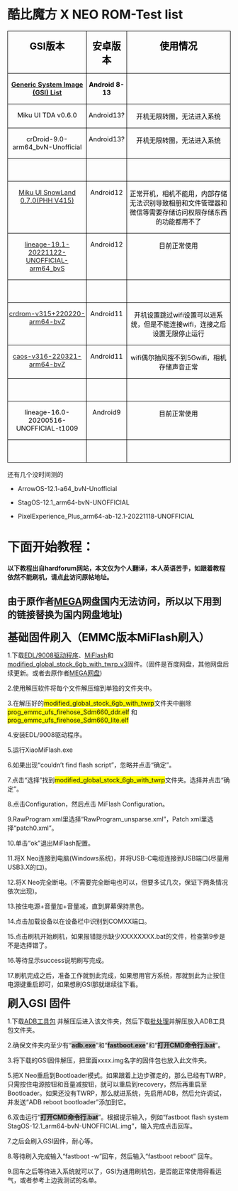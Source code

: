 # 酷比魔方 X NEO ROM-Test list

<table class="MsoNormalTable" border="1" cellspacing="0" cellpadding="0" style="border-collapse:collapse;border:none;mso-border-alt:solid windowtext .5pt;
 mso-padding-alt:0cm 1.5pt 0cm 1.5pt;mso-border-insideh:.5pt solid windowtext;
 mso-border-insidev:.5pt solid windowtext">
 <tbody><tr style="mso-yfti-irow:0;mso-yfti-firstrow:yes;height:18.35pt">
  <td valign="top" style="border:solid windowtext 1.0pt;mso-border-alt:solid windowtext .5pt;
  padding:0cm 1.5pt 0cm 1.5pt;height:18.35pt">
  <p class="MsoNormal" align="center" style="text-align:center;mso-layout-grid-align:
  none;text-autospace:none"><b><span lang="EN-US" style="font-size:16.0pt;
  mso-ascii-font-family:等线;mso-fareast-font-family:等线;mso-bidi-font-family:
  等线;color:black;mso-font-kerning:0pt">GSI</span></b><b><span style="font-size:
  16.0pt;mso-ascii-font-family:等线;mso-fareast-font-family:等线;mso-bidi-font-family:
  等线;color:black;mso-font-kerning:0pt">版本<span lang="EN-US"><o:p></o:p></span></span></b></p>
  </td>
  <td valign="top" style="border:solid windowtext 1.0pt;border-left:none;
  mso-border-left-alt:solid windowtext .5pt;mso-border-alt:solid windowtext .5pt;
  padding:0cm 1.5pt 0cm 1.5pt;height:18.35pt">
  <p class="MsoNormal" align="center" style="text-align:center;mso-layout-grid-align:
  none;text-autospace:none"><span class="GramE"><b><span style="font-size:16.0pt;
  mso-ascii-font-family:等线;mso-fareast-font-family:等线;mso-bidi-font-family:
  等线;color:black;mso-font-kerning:0pt">安卓版本</span></b></span><b><span lang="EN-US" style="font-size:16.0pt;mso-ascii-font-family:等线;mso-fareast-font-family:
  等线;mso-bidi-font-family:等线;color:black;mso-font-kerning:0pt"><o:p></o:p></span></b></p>
  </td>
  <td valign="top" style="border:solid windowtext 1.0pt;border-left:none;
  mso-border-left-alt:solid windowtext .5pt;mso-border-alt:solid windowtext .5pt;
  padding:0cm 1.5pt 0cm 1.5pt;height:18.35pt">
  <p class="MsoNormal" align="center" style="text-align:center;mso-layout-grid-align:
  none;text-autospace:none"><b><span style="font-size:16.0pt;mso-ascii-font-family:
  等线;mso-fareast-font-family:等线;mso-bidi-font-family:等线;color:black;mso-font-kerning:
  0pt">使用情况<span lang="EN-US"><o:p></o:p></span></span></b></p>
  </td>
 </tr>
 <tr style="mso-yfti-irow:1;height:18.0pt">
  <td valign="top" style="border:solid windowtext 1.0pt;border-top:none;
  mso-border-top-alt:solid windowtext .5pt;mso-border-alt:solid windowtext .5pt;
  padding:0cm 1.5pt 0cm 1.5pt;height:18.0pt">
  <p class="MsoNormal" align="center" style="text-align:center;mso-layout-grid-align:
  none;text-autospace:none"><span lang="EN-US"><a href="https://github.com/phhusson/treble_experimentations/wiki/Generic-System-Image-%28GSI%29-list"><b><span style="font-size:11.0pt;mso-ascii-font-family:等线;mso-fareast-font-family:
  等线;mso-bidi-font-family:等线;mso-font-kerning:0pt">Generic System Image (GSI)
  List</span></b></a></span><b><span lang="EN-US" style="font-size:16.0pt;
  mso-ascii-font-family:等线;mso-fareast-font-family:等线;mso-bidi-font-family:
  等线;color:black;mso-font-kerning:0pt"><o:p></o:p></span></b></p>
  </td>
  <td valign="top" style="border-top:none;border-left:none;border-bottom:solid windowtext 1.0pt;
  border-right:solid windowtext 1.0pt;mso-border-top-alt:solid windowtext .5pt;
  mso-border-left-alt:solid windowtext .5pt;mso-border-alt:solid windowtext .5pt;
  padding:0cm 1.5pt 0cm 1.5pt;height:18.0pt">
  <p class="MsoNormal" align="center" style="text-align:center;mso-layout-grid-align:
  none;text-autospace:none"><b><span lang="EN-US" style="font-size:11.0pt;
  mso-ascii-font-family:等线;mso-fareast-font-family:等线;mso-bidi-font-family:
  等线;color:black;mso-font-kerning:0pt">Android 8-13<o:p></o:p></span></b></p>
  </td>
  <td valign="top" style="border-top:none;border-left:none;border-bottom:solid windowtext 1.0pt;
  border-right:solid windowtext 1.0pt;mso-border-top-alt:solid windowtext .5pt;
  mso-border-left-alt:solid windowtext .5pt;mso-border-alt:solid windowtext .5pt;
  padding:0cm 1.5pt 0cm 1.5pt;height:18.0pt">
  <p class="MsoNormal" align="center" style="text-align:center;mso-layout-grid-align:
  none;text-autospace:none"><b><span lang="EN-US" style="font-size:16.0pt;
  mso-ascii-font-family:等线;mso-fareast-font-family:等线;mso-bidi-font-family:
  等线;color:black;mso-font-kerning:0pt"><o:p>&nbsp;</o:p></span></b></p>
  </td>
 </tr>
 <tr style="mso-yfti-irow:2;height:18.0pt">
  <td valign="top" style="border:solid windowtext 1.0pt;border-top:none;
  mso-border-top-alt:solid windowtext .5pt;mso-border-alt:solid windowtext .5pt;
  padding:0cm 1.5pt 0cm 1.5pt;height:18.0pt">
  <p class="MsoNormal" align="center" style="text-align:center;mso-layout-grid-align:
  none;text-autospace:none"><span class="SpellE"><span lang="EN-US" style="font-size:11.0pt;mso-ascii-font-family:等线;mso-fareast-font-family:
  等线;mso-bidi-font-family:等线;color:black;mso-font-kerning:0pt">Miku</span></span><span lang="EN-US" style="font-size:11.0pt;mso-ascii-font-family:等线;mso-fareast-font-family:
  等线;mso-bidi-font-family:等线;color:black;mso-font-kerning:0pt"> UI TDA v0.6.0<o:p></o:p></span></p>
  </td>
  <td valign="top" style="border-top:none;border-left:none;border-bottom:solid windowtext 1.0pt;
  border-right:solid windowtext 1.0pt;mso-border-top-alt:solid windowtext .5pt;
  mso-border-left-alt:solid windowtext .5pt;mso-border-alt:solid windowtext .5pt;
  padding:0cm 1.5pt 0cm 1.5pt;height:18.0pt">
  <p class="MsoNormal" align="center" style="text-align:center;mso-layout-grid-align:
  none;text-autospace:none"><span lang="EN-US" style="font-size:11.0pt;
  mso-ascii-font-family:等线;mso-fareast-font-family:等线;mso-bidi-font-family:
  等线;color:black;mso-font-kerning:0pt">Android13?<o:p></o:p></span></p>
  </td>
  <td valign="top" style="border-top:none;border-left:none;border-bottom:solid windowtext 1.0pt;
  border-right:solid windowtext 1.0pt;mso-border-top-alt:solid windowtext .5pt;
  mso-border-left-alt:solid windowtext .5pt;mso-border-alt:solid windowtext .5pt;
  padding:0cm 1.5pt 0cm 1.5pt;height:18.0pt">
  <p class="MsoNormal" align="center" style="text-align:center;mso-layout-grid-align:
  none;text-autospace:none"><span style="font-size:11.0pt;mso-ascii-font-family:
  等线;mso-fareast-font-family:等线;mso-bidi-font-family:等线;color:black;mso-font-kerning:
  0pt">开机无限转圈，无法进入系统<span lang="EN-US"><o:p></o:p></span></span></p>
  </td>
 </tr>
 <tr style="mso-yfti-irow:3;height:18.0pt">
  <td valign="top" style="border:solid windowtext 1.0pt;border-top:none;
  mso-border-top-alt:solid windowtext .5pt;mso-border-alt:solid windowtext .5pt;
  padding:0cm 1.5pt 0cm 1.5pt;height:18.0pt">
  <p class="MsoNormal" align="center" style="text-align:center;mso-layout-grid-align:
  none;text-autospace:none"><span lang="EN-US" style="font-size:11.0pt;
  mso-ascii-font-family:等线;mso-fareast-font-family:等线;mso-bidi-font-family:
  等线;color:black;mso-font-kerning:0pt">crDroid-9.0-arm64_bvN-Unofficial<o:p></o:p></span></p>
  </td>
  <td valign="top" style="border-top:none;border-left:none;border-bottom:solid windowtext 1.0pt;
  border-right:solid windowtext 1.0pt;mso-border-top-alt:solid windowtext .5pt;
  mso-border-left-alt:solid windowtext .5pt;mso-border-alt:solid windowtext .5pt;
  padding:0cm 1.5pt 0cm 1.5pt;height:18.0pt">
  <p class="MsoNormal" align="center" style="text-align:center;mso-layout-grid-align:
  none;text-autospace:none"><span lang="EN-US" style="font-size:11.0pt;
  mso-ascii-font-family:等线;mso-fareast-font-family:等线;mso-bidi-font-family:
  等线;color:black;mso-font-kerning:0pt">Android13?<o:p></o:p></span></p>
  </td>
  <td valign="top" style="border-top:none;border-left:none;border-bottom:solid windowtext 1.0pt;
  border-right:solid windowtext 1.0pt;mso-border-top-alt:solid windowtext .5pt;
  mso-border-left-alt:solid windowtext .5pt;mso-border-alt:solid windowtext .5pt;
  padding:0cm 1.5pt 0cm 1.5pt;height:18.0pt">
  <p class="MsoNormal" align="center" style="text-align:center;mso-layout-grid-align:
  none;text-autospace:none"><span style="font-size:11.0pt;mso-ascii-font-family:
  等线;mso-fareast-font-family:等线;mso-bidi-font-family:等线;color:black;mso-font-kerning:
  0pt">开机无限转圈，无法进入系统<span lang="EN-US"><o:p></o:p></span></span></p>
  </td>
 </tr>
 <tr style="mso-yfti-irow:4;height:18.0pt">
  <td valign="top" style="border:solid windowtext 1.0pt;border-top:none;
  mso-border-top-alt:solid windowtext .5pt;mso-border-alt:solid windowtext .5pt;
  padding:0cm 1.5pt 0cm 1.5pt;height:18.0pt">
  <p class="MsoNormal" align="center" style="text-align:center;mso-layout-grid-align:
  none;text-autospace:none"><span lang="EN-US" style="font-size:11.0pt;
  mso-ascii-font-family:等线;mso-fareast-font-family:等线;mso-bidi-font-family:
  等线;color:black;mso-font-kerning:0pt"><o:p>&nbsp;</o:p></span></p>
  </td>
  <td valign="top" style="border-top:none;border-left:none;border-bottom:solid windowtext 1.0pt;
  border-right:solid windowtext 1.0pt;mso-border-top-alt:solid windowtext .5pt;
  mso-border-left-alt:solid windowtext .5pt;mso-border-alt:solid windowtext .5pt;
  padding:0cm 1.5pt 0cm 1.5pt;height:18.0pt">
  <p class="MsoNormal" align="center" style="text-align:center;mso-layout-grid-align:
  none;text-autospace:none"><span lang="EN-US" style="font-size:11.0pt;
  mso-ascii-font-family:等线;mso-fareast-font-family:等线;mso-bidi-font-family:
  等线;color:black;mso-font-kerning:0pt"><o:p>&nbsp;</o:p></span></p>
  </td>
  <td valign="top" style="border-top:none;border-left:none;border-bottom:solid windowtext 1.0pt;
  border-right:solid windowtext 1.0pt;mso-border-top-alt:solid windowtext .5pt;
  mso-border-left-alt:solid windowtext .5pt;mso-border-alt:solid windowtext .5pt;
  padding:0cm 1.5pt 0cm 1.5pt;height:18.0pt">
  <p class="MsoNormal" align="center" style="text-align:center;mso-layout-grid-align:
  none;text-autospace:none"><span lang="EN-US" style="font-size:11.0pt;
  mso-ascii-font-family:等线;mso-fareast-font-family:等线;mso-bidi-font-family:
  等线;color:black;mso-font-kerning:0pt"><o:p>&nbsp;</o:p></span></p>
  </td>
 </tr>
 <tr style="mso-yfti-irow:5;height:18.0pt">
  <td valign="top" style="border:solid windowtext 1.0pt;border-top:none;
  mso-border-top-alt:solid windowtext .5pt;mso-border-alt:solid windowtext .5pt;
  padding:0cm 1.5pt 0cm 1.5pt;height:18.0pt">
  <p class="MsoNormal" align="center" style="text-align:center;mso-layout-grid-align:
  none;text-autospace:none"><span lang="EN-US"><a href="https://github.com/xiaoleGun/treble_build_miku/releases/download/0.7.0/MikuUI-SNOWLAND-0.7.0-arm64-ab-20220725-UNOFFICIAL.img.xz"><span style="font-size:11.0pt;mso-ascii-font-family:等线;mso-fareast-font-family:
  等线;mso-bidi-font-family:等线;mso-font-kerning:0pt">Miku UI SnowLand 0.7.0(PHH
  V415)</span></a></span><span lang="EN-US" style="font-size:11.0pt;mso-ascii-font-family:
  等线;mso-fareast-font-family:等线;mso-bidi-font-family:等线;color:black;mso-font-kerning:
  0pt"><o:p></o:p></span></p>
  </td>
  <td valign="top" style="border-top:none;border-left:none;border-bottom:solid windowtext 1.0pt;
  border-right:solid windowtext 1.0pt;mso-border-top-alt:solid windowtext .5pt;
  mso-border-left-alt:solid windowtext .5pt;mso-border-alt:solid windowtext .5pt;
  padding:0cm 1.5pt 0cm 1.5pt;height:18.0pt">
  <p class="MsoNormal" align="center" style="text-align:center;mso-layout-grid-align:
  none;text-autospace:none"><span lang="EN-US" style="font-size:11.0pt;
  mso-ascii-font-family:等线;mso-fareast-font-family:等线;mso-bidi-font-family:
  等线;color:black;mso-font-kerning:0pt">Android12<o:p></o:p></span></p>
  </td>
  <td valign="top" style="border-top:none;border-left:none;border-bottom:solid windowtext 1.0pt;
  border-right:solid windowtext 1.0pt;mso-border-top-alt:solid windowtext .5pt;
  mso-border-left-alt:solid windowtext .5pt;mso-border-alt:solid windowtext .5pt;
  padding:0cm 1.5pt 0cm 1.5pt;height:18.0pt">
  <p class="MsoNormal" align="center" style="text-align:center;mso-layout-grid-align:
  none;text-autospace:none"><span style="font-size:11.0pt;mso-ascii-font-family:
  等线;mso-fareast-font-family:等线;mso-bidi-font-family:等线;color:black;mso-font-kerning:
  0pt">正常开机，相机不能用，内部存储无法识别导致相册和文件管理器<span class="GramE">和微信等</span>需要存储访问权限存储东西的功能都用不了<span lang="EN-US"><o:p></o:p></span></span></p>
  </td>
 </tr>
 <tr style="mso-yfti-irow:6;height:18.0pt">
  <td valign="top" style="border:solid windowtext 1.0pt;border-top:none;
  mso-border-top-alt:solid windowtext .5pt;mso-border-alt:solid windowtext .5pt;
  padding:0cm 1.5pt 0cm 1.5pt;height:18.0pt">
  <p class="MsoNormal" align="center" style="text-align:center;mso-layout-grid-align:
  none;text-autospace:none"><span lang="EN-US"><a href="https://jaist.dl.sourceforge.net/project/andyyan-gsi/lineage-19.x/lineage-19.1-20221122-UNOFFICIAL-arm64_bvS.img.xz"><span style="font-size:11.0pt;mso-ascii-font-family:等线;mso-fareast-font-family:
  等线;mso-bidi-font-family:等线;mso-font-kerning:0pt">lineage-19.1-20221122-UNOFFICIAL-arm64_bvS</span></a></span><span lang="EN-US" style="font-size:11.0pt;mso-ascii-font-family:等线;mso-fareast-font-family:
  等线;mso-bidi-font-family:等线;color:black;mso-font-kerning:0pt"><o:p></o:p></span></p>
  </td>
  <td valign="top" style="border-top:none;border-left:none;border-bottom:solid windowtext 1.0pt;
  border-right:solid windowtext 1.0pt;mso-border-top-alt:solid windowtext .5pt;
  mso-border-left-alt:solid windowtext .5pt;mso-border-alt:solid windowtext .5pt;
  padding:0cm 1.5pt 0cm 1.5pt;height:18.0pt">
  <p class="MsoNormal" align="center" style="text-align:center;mso-layout-grid-align:
  none;text-autospace:none"><span lang="EN-US" style="font-size:11.0pt;
  mso-ascii-font-family:等线;mso-fareast-font-family:等线;mso-bidi-font-family:
  等线;color:black;mso-font-kerning:0pt">Android12<o:p></o:p></span></p>
  </td>
  <td valign="top" style="border-top:none;border-left:none;border-bottom:solid windowtext 1.0pt;
  border-right:solid windowtext 1.0pt;mso-border-top-alt:solid windowtext .5pt;
  mso-border-left-alt:solid windowtext .5pt;mso-border-alt:solid windowtext .5pt;
  padding:0cm 1.5pt 0cm 1.5pt;height:18.0pt">
  <p class="MsoNormal" align="center" style="text-align:center;mso-layout-grid-align:
  none;text-autospace:none"><span style="font-size:11.0pt;mso-ascii-font-family:
  等线;mso-fareast-font-family:等线;mso-bidi-font-family:等线;color:black;mso-font-kerning:
  0pt">目前正常使用<span lang="EN-US"><o:p></o:p></span></span></p>
  </td>
 </tr>
 <tr style="mso-yfti-irow:7;height:18.0pt">
  <td valign="top" style="border:solid windowtext 1.0pt;border-top:none;
  mso-border-top-alt:solid windowtext .5pt;mso-border-alt:solid windowtext .5pt;
  padding:0cm 1.5pt 0cm 1.5pt;height:18.0pt">
  <p class="MsoNormal" align="center" style="text-align:center;mso-layout-grid-align:
  none;text-autospace:none"><span lang="EN-US" style="font-size:11.0pt;
  mso-ascii-font-family:等线;mso-fareast-font-family:等线;mso-bidi-font-family:
  等线;color:black;mso-font-kerning:0pt"><o:p>&nbsp;</o:p></span></p>
  </td>
  <td valign="top" style="border-top:none;border-left:none;border-bottom:solid windowtext 1.0pt;
  border-right:solid windowtext 1.0pt;mso-border-top-alt:solid windowtext .5pt;
  mso-border-left-alt:solid windowtext .5pt;mso-border-alt:solid windowtext .5pt;
  padding:0cm 1.5pt 0cm 1.5pt;height:18.0pt">
  <p class="MsoNormal" align="center" style="text-align:center;mso-layout-grid-align:
  none;text-autospace:none"><span lang="EN-US" style="font-size:11.0pt;
  mso-ascii-font-family:等线;mso-fareast-font-family:等线;mso-bidi-font-family:
  等线;color:black;mso-font-kerning:0pt"><o:p>&nbsp;</o:p></span></p>
  </td>
  <td valign="top" style="border-top:none;border-left:none;border-bottom:solid windowtext 1.0pt;
  border-right:solid windowtext 1.0pt;mso-border-top-alt:solid windowtext .5pt;
  mso-border-left-alt:solid windowtext .5pt;mso-border-alt:solid windowtext .5pt;
  padding:0cm 1.5pt 0cm 1.5pt;height:18.0pt">
  <p class="MsoNormal" align="center" style="text-align:center;mso-layout-grid-align:
  none;text-autospace:none"><span lang="EN-US" style="font-size:11.0pt;
  mso-ascii-font-family:等线;mso-fareast-font-family:等线;mso-bidi-font-family:
  等线;color:black;mso-font-kerning:0pt"><o:p>&nbsp;</o:p></span></p>
  </td>
 </tr>
 <tr style="mso-yfti-irow:8;height:18.0pt">
  <td valign="top" style="border:solid windowtext 1.0pt;border-top:none;
  mso-border-top-alt:solid windowtext .5pt;mso-border-alt:solid windowtext .5pt;
  padding:0cm 1.5pt 0cm 1.5pt;height:18.0pt">
  <p class="MsoNormal" align="center" style="text-align:center;mso-layout-grid-align:
  none;text-autospace:none"><span lang="EN-US"><a href="https://master.dl.sourceforge.net/project/treblerom/crDRom11/2022.02.20/crdrom-v315%2B220220-arm64-bvZ.img.xz?viasf=1"><span style="font-size:11.0pt;mso-ascii-font-family:等线;mso-fareast-font-family:
  等线;mso-bidi-font-family:等线;mso-font-kerning:0pt">crdrom-v315+220220-arm64-bvZ</span></a></span><span lang="EN-US" style="font-size:11.0pt;mso-ascii-font-family:等线;mso-fareast-font-family:
  等线;mso-bidi-font-family:等线;color:black;mso-font-kerning:0pt"><o:p></o:p></span></p>
  </td>
  <td valign="top" style="border-top:none;border-left:none;border-bottom:solid windowtext 1.0pt;
  border-right:solid windowtext 1.0pt;mso-border-top-alt:solid windowtext .5pt;
  mso-border-left-alt:solid windowtext .5pt;mso-border-alt:solid windowtext .5pt;
  padding:0cm 1.5pt 0cm 1.5pt;height:18.0pt">
  <p class="MsoNormal" align="center" style="text-align:center;mso-layout-grid-align:
  none;text-autospace:none"><span lang="EN-US" style="font-size:11.0pt;
  mso-ascii-font-family:等线;mso-fareast-font-family:等线;mso-bidi-font-family:
  等线;color:black;mso-font-kerning:0pt">Android11<o:p></o:p></span></p>
  </td>
  <td valign="top" style="border-top:none;border-left:none;border-bottom:solid windowtext 1.0pt;
  border-right:solid windowtext 1.0pt;mso-border-top-alt:solid windowtext .5pt;
  mso-border-left-alt:solid windowtext .5pt;mso-border-alt:solid windowtext .5pt;
  padding:0cm 1.5pt 0cm 1.5pt;height:18.0pt">
  <p class="MsoNormal" align="center" style="text-align:center;mso-layout-grid-align:
  none;text-autospace:none"><span style="font-size:11.0pt;mso-ascii-font-family:
  等线;mso-fareast-font-family:等线;mso-bidi-font-family:等线;color:black;mso-font-kerning:
  0pt">开机设置跳过<span class="SpellE"><span lang="EN-US">wifi</span></span>设置可以进系统，但是不能连接<span class="SpellE"><span lang="EN-US">wifi</span></span>，连接之后设置无限停止运行<span lang="EN-US"><o:p></o:p></span></span></p>
  </td>
 </tr>
 <tr style="mso-yfti-irow:9;height:18.0pt">
  <td valign="top" style="border:solid windowtext 1.0pt;border-top:none;
  mso-border-top-alt:solid windowtext .5pt;mso-border-alt:solid windowtext .5pt;
  padding:0cm 1.5pt 0cm 1.5pt;height:18.0pt">
  <p class="MsoNormal" align="center" style="text-align:center;mso-layout-grid-align:
  none;text-autospace:none"><span lang="EN-US"><a href="https://jaist.dl.sourceforge.net/project/treblerom/CAOS11/2022.03.21/caos-v316-220321-arm64-bvZ.img.xz"><span style="font-size:11.0pt;mso-ascii-font-family:等线;mso-fareast-font-family:
  等线;mso-bidi-font-family:等线;mso-font-kerning:0pt">caos-v316-220321-arm64-bvZ</span></a></span><span lang="EN-US" style="font-size:11.0pt;mso-ascii-font-family:等线;mso-fareast-font-family:
  等线;mso-bidi-font-family:等线;color:black;mso-font-kerning:0pt"><o:p></o:p></span></p>
  </td>
  <td valign="top" style="border-top:none;border-left:none;border-bottom:solid windowtext 1.0pt;
  border-right:solid windowtext 1.0pt;mso-border-top-alt:solid windowtext .5pt;
  mso-border-left-alt:solid windowtext .5pt;mso-border-alt:solid windowtext .5pt;
  padding:0cm 1.5pt 0cm 1.5pt;height:18.0pt">
  <p class="MsoNormal" align="center" style="text-align:center;mso-layout-grid-align:
  none;text-autospace:none"><span lang="EN-US" style="font-size:11.0pt;
  mso-ascii-font-family:等线;mso-fareast-font-family:等线;mso-bidi-font-family:
  等线;color:black;mso-font-kerning:0pt">Android11<o:p></o:p></span></p>
  </td>
  <td valign="top" style="border-top:none;border-left:none;border-bottom:solid windowtext 1.0pt;
  border-right:solid windowtext 1.0pt;mso-border-top-alt:solid windowtext .5pt;
  mso-border-left-alt:solid windowtext .5pt;mso-border-alt:solid windowtext .5pt;
  padding:0cm 1.5pt 0cm 1.5pt;height:18.0pt">
  <p class="MsoNormal" align="center" style="text-align:center;mso-layout-grid-align:
  none;text-autospace:none"><span class="SpellE"><span lang="EN-US" style="font-size:11.0pt;mso-ascii-font-family:等线;mso-fareast-font-family:
  等线;mso-bidi-font-family:等线;color:black;mso-font-kerning:0pt">wifi</span></span><span style="font-size:11.0pt;mso-ascii-font-family:等线;mso-fareast-font-family:
  等线;mso-bidi-font-family:等线;color:black;mso-font-kerning:0pt">偶尔抽风搜不到<span lang="EN-US">5Gwifi</span>，相机存储声音正常<span lang="EN-US"><o:p></o:p></span></span></p>
  </td>
 </tr>
 <tr style="mso-yfti-irow:10;height:18.0pt">
  <td valign="top" style="border:solid windowtext 1.0pt;border-top:none;
  mso-border-top-alt:solid windowtext .5pt;mso-border-alt:solid windowtext .5pt;
  padding:0cm 1.5pt 0cm 1.5pt;height:18.0pt">
  <p class="MsoNormal" align="center" style="text-align:center;mso-layout-grid-align:
  none;text-autospace:none"><span lang="EN-US" style="font-size:11.0pt;
  mso-ascii-font-family:等线;mso-fareast-font-family:等线;mso-bidi-font-family:
  等线;color:black;mso-font-kerning:0pt"><o:p>&nbsp;</o:p></span></p>
  </td>
  <td valign="top" style="border-top:none;border-left:none;border-bottom:solid windowtext 1.0pt;
  border-right:solid windowtext 1.0pt;mso-border-top-alt:solid windowtext .5pt;
  mso-border-left-alt:solid windowtext .5pt;mso-border-alt:solid windowtext .5pt;
  padding:0cm 1.5pt 0cm 1.5pt;height:18.0pt">
  <p class="MsoNormal" align="center" style="text-align:center;mso-layout-grid-align:
  none;text-autospace:none"><span lang="EN-US" style="font-size:11.0pt;
  mso-ascii-font-family:等线;mso-fareast-font-family:等线;mso-bidi-font-family:
  等线;color:black;mso-font-kerning:0pt"><o:p>&nbsp;</o:p></span></p>
  </td>
  <td valign="top" style="border-top:none;border-left:none;border-bottom:solid windowtext 1.0pt;
  border-right:solid windowtext 1.0pt;mso-border-top-alt:solid windowtext .5pt;
  mso-border-left-alt:solid windowtext .5pt;mso-border-alt:solid windowtext .5pt;
  padding:0cm 1.5pt 0cm 1.5pt;height:18.0pt">
  <p class="MsoNormal" align="center" style="text-align:center;mso-layout-grid-align:
  none;text-autospace:none"><span lang="EN-US" style="font-size:11.0pt;
  mso-ascii-font-family:等线;mso-fareast-font-family:等线;mso-bidi-font-family:
  等线;color:black;mso-font-kerning:0pt"><o:p>&nbsp;</o:p></span></p>
  </td>
 </tr>
 <tr style="mso-yfti-irow:11;height:18.0pt">
  <td valign="top" style="border:solid windowtext 1.0pt;border-top:none;
  mso-border-top-alt:solid windowtext .5pt;mso-border-alt:solid windowtext .5pt;
  padding:0cm 1.5pt 0cm 1.5pt;height:18.0pt">
  <p class="MsoNormal" align="center" style="text-align:center;mso-layout-grid-align:
  none;text-autospace:none"><span lang="EN-US" style="font-size:11.0pt;
  mso-ascii-font-family:等线;mso-fareast-font-family:等线;mso-bidi-font-family:
  等线;color:black;mso-font-kerning:0pt">lineage-16.0-20200516-UNOFFICIAL-t1009<o:p></o:p></span></p>
  </td>
  <td valign="top" style="border-top:none;border-left:none;border-bottom:solid windowtext 1.0pt;
  border-right:solid windowtext 1.0pt;mso-border-top-alt:solid windowtext .5pt;
  mso-border-left-alt:solid windowtext .5pt;mso-border-alt:solid windowtext .5pt;
  padding:0cm 1.5pt 0cm 1.5pt;height:18.0pt">
  <p class="MsoNormal" align="center" style="text-align:center;mso-layout-grid-align:
  none;text-autospace:none"><span lang="EN-US" style="font-size:11.0pt;
  mso-ascii-font-family:等线;mso-fareast-font-family:等线;mso-bidi-font-family:
  等线;color:black;mso-font-kerning:0pt">Android9<o:p></o:p></span></p>
  </td>
  <td valign="top" style="border-top:none;border-left:none;border-bottom:solid windowtext 1.0pt;
  border-right:solid windowtext 1.0pt;mso-border-top-alt:solid windowtext .5pt;
  mso-border-left-alt:solid windowtext .5pt;mso-border-alt:solid windowtext .5pt;
  padding:0cm 1.5pt 0cm 1.5pt;height:18.0pt">
  <p class="MsoNormal" align="center" style="text-align:center;mso-layout-grid-align:
  none;text-autospace:none"><span style="font-size:11.0pt;mso-ascii-font-family:
  等线;mso-fareast-font-family:等线;mso-bidi-font-family:等线;color:black;mso-font-kerning:
  0pt">目前正常使用<span lang="EN-US"><o:p></o:p></span></span></p>
  </td>
 </tr>
 <tr style="mso-yfti-irow:12;mso-yfti-lastrow:yes;height:18.0pt">
  <td valign="top" style="border:solid windowtext 1.0pt;border-top:none;
  mso-border-top-alt:solid windowtext .5pt;mso-border-alt:solid windowtext .5pt;
  padding:0cm 1.5pt 0cm 1.5pt;height:18.0pt">
  <p class="MsoNormal" align="center" style="text-align:center;mso-layout-grid-align:
  none;text-autospace:none"><span lang="EN-US" style="font-size:11.0pt;
  mso-ascii-font-family:等线;mso-fareast-font-family:等线;mso-bidi-font-family:
  等线;color:black;mso-font-kerning:0pt"><o:p>&nbsp;</o:p></span></p>
  </td>
  <td valign="top" style="border-top:none;border-left:none;border-bottom:solid windowtext 1.0pt;
  border-right:solid windowtext 1.0pt;mso-border-top-alt:solid windowtext .5pt;
  mso-border-left-alt:solid windowtext .5pt;mso-border-alt:solid windowtext .5pt;
  padding:0cm 1.5pt 0cm 1.5pt;height:18.0pt">
  <p class="MsoNormal" align="center" style="text-align:center;mso-layout-grid-align:
  none;text-autospace:none"><span lang="EN-US" style="font-size:11.0pt;
  mso-ascii-font-family:等线;mso-fareast-font-family:等线;mso-bidi-font-family:
  等线;color:black;mso-font-kerning:0pt"><o:p>&nbsp;</o:p></span></p>
  </td>
  <td valign="top" style="border-top:none;border-left:none;border-bottom:solid windowtext 1.0pt;
  border-right:solid windowtext 1.0pt;mso-border-top-alt:solid windowtext .5pt;
  mso-border-left-alt:solid windowtext .5pt;mso-border-alt:solid windowtext .5pt;
  padding:0cm 1.5pt 0cm 1.5pt;height:18.0pt">
  <p class="MsoNormal" align="center" style="text-align:center;mso-layout-grid-align:
  none;text-autospace:none"><span lang="EN-US" style="font-size:11.0pt;
  mso-ascii-font-family:等线;mso-fareast-font-family:等线;mso-bidi-font-family:
  等线;color:black;mso-font-kerning:0pt"><o:p>&nbsp;</o:p></span></p>
  </td>
 </tr>
</tbody></table>

还有几个没时间测的

- ArrowOS-12.1-a64_bvN-Unofficial

- StagOS-12.1_arm64-bvN-UNOFFICIAL

- PixelExperience_Plus_arm64-ab-12.1-20221118-UNOFFICIAL



# 下面开始教程：

**以下教程出自hardforum网站，本文仅为个人翻译，本人英语苦手，如跟着教程依然不能刷机，请点[此](https://hardforum.com/threads/alldocube-x-neo.1998171/)访问原帖地址。**

## 由于原作者[MEGA](https://mega.nz/folder/T8EASYRa#SJOqxo75C0MZ59t7sqYW9A/file/H1VgQZqJ)网盘国内无法访问，所以以下用到的链接替换为国内网盘地址)

<div class="WordSection1" style="layout-grid:15.6pt">

<p class="MsoNormal"><b><span style="font-size:18.0pt;font-family:"微软雅黑",sans-serif">基础固件刷入（<span lang="EN-US">EMMC</span>版本<span class="SpellE"><span lang="EN-US">MiFlash</span></span>刷入）<span lang="EN-US"><o:p></o:p></span></span></b></p>

<p class="MsoNormal" align="left" style="text-align:left"><span lang="EN-US" style="mso-bidi-font-size:10.5pt;font-family:"微软雅黑",sans-serif">1.</span><span style="mso-bidi-font-size:10.5pt;font-family:"微软雅黑",sans-serif">下载<span lang="EN-US"><a href="https://wwzg.lanzoue.com/ihJ1p0i0ktyh">EDL/9008<span lang="EN-US"><span lang="EN-US">驱动程序</span></span></a></span>、</span><span lang="EN-US" style="mso-bidi-font-size:10.5pt"><a href="https://cdn.alsgp0.fds.api.mi-img.com/micomm/MiFlash2020-3-14-0.rar"><span style="font-family:"微软雅黑",sans-serif">MiFlash</span></a></span><span style="mso-bidi-font-size:10.5pt;font-family:"微软雅黑",sans-serif">和<span lang="EN-US"><a href="https://pan.baidu.com/s/1enYVF_DyKefsfDFRqbEGMw?pwd=eanb">modified_global_stock_6gb_with_twrp_v3</a></span>固件。<span lang="EN-US">(</span>固件是百度网盘，<span class="GramE">其他网盘后续</span>更新。或者去原作者<span lang="EN-US"><a href="https://mega.nz/folder/T8EASYRa#SJOqxo75C0MZ59t7sqYW9A/file/H1VgQZqJ">MEGA<span class="GramE"><span lang="EN-US"><span lang="EN-US">网盘</span></span></span></a>)<o:p></o:p></span></span></p>

<p class="MsoNormal" align="left" style="text-align:left"><span lang="EN-US" style="mso-bidi-font-size:10.5pt;font-family:"微软雅黑",sans-serif">2.</span><span style="mso-bidi-font-size:10.5pt;font-family:"微软雅黑",sans-serif">使用解压软件将每个文件解压缩到单独的文件夹中。<span lang="EN-US"><o:p></o:p></span></span></p>

<p class="MsoNormal" align="left" style="text-align:left"><span lang="EN-US" style="mso-bidi-font-size:10.5pt;font-family:"微软雅黑",sans-serif">3.</span><span style="mso-bidi-font-size:10.5pt;font-family:"微软雅黑",sans-serif">在解压好的<span lang="EN-US" style="background:yellow;mso-highlight:yellow">modified_global_stock_6gb_with_twrp</span>文件夹中删除<span lang="EN-US" style="background:yellow;mso-highlight:yellow">prog_emmc_ufs_firehose_Sdm660_ddr.elf</span><span lang="EN-US"> </span>和 <span lang="EN-US" style="background:yellow;mso-highlight:
yellow">prog_emmc_ufs_firehose_Sdm660_lite.elf</span><span lang="EN-US"><o:p></o:p></span></span></p>

<p class="MsoNormal" align="left" style="text-align:left"><span lang="EN-US" style="mso-bidi-font-size:10.5pt;font-family:"微软雅黑",sans-serif">4.</span><span style="mso-bidi-font-size:10.5pt;font-family:"微软雅黑",sans-serif">安装<span lang="EN-US">EDL/9008</span>驱动程序。<span lang="EN-US"><o:p></o:p></span></span></p>

<p class="MsoNormal" align="left" style="text-align:left"><span lang="EN-US" style="mso-bidi-font-size:10.5pt;font-family:"微软雅黑",sans-serif">5.</span><span style="mso-bidi-font-size:10.5pt;font-family:"微软雅黑",sans-serif">运行<span lang="EN-US">XiaoMiFlash.exe<o:p></o:p></span></span></p>

<p class="MsoNormal" align="left" style="text-align:left"><span lang="EN-US" style="mso-bidi-font-size:10.5pt;font-family:"微软雅黑",sans-serif">6.</span><span style="mso-bidi-font-size:10.5pt;font-family:"微软雅黑",sans-serif">如果出现<span lang="EN-US">“couldn’t find flash script”</span>，忽略并点击<span lang="EN-US">“</span>确定<span lang="EN-US">”</span>。<span lang="EN-US"><o:p></o:p></span></span></p>

<p class="MsoNormal" align="left" style="text-align:left"><span lang="EN-US" style="mso-bidi-font-size:10.5pt;font-family:"微软雅黑",sans-serif">7.</span><span style="mso-bidi-font-size:10.5pt;font-family:"微软雅黑",sans-serif">点击<span lang="EN-US">“</span>选择<span lang="EN-US">”</span>找到<span lang="EN-US" style="background:yellow;mso-highlight:yellow">modified_global_stock_6gb_with_twrp</span>文件夹。选择并点击<span lang="EN-US">“</span>确定<span lang="EN-US">”</span>。<span lang="EN-US"><o:p></o:p></span></span></p>

<p class="MsoNormal" align="left" style="text-align:left"><span lang="EN-US" style="mso-bidi-font-size:10.5pt;font-family:"微软雅黑",sans-serif">8.</span><span style="mso-bidi-font-size:10.5pt;font-family:"微软雅黑",sans-serif">点击<span lang="EN-US">Configuration</span>，然后点击<span lang="EN-US"> <span class="SpellE">MiFlash</span>
Configuration</span>。<span lang="EN-US"><o:p></o:p></span></span></p>

<p class="MsoNormal" align="left" style="text-align:left"><span lang="EN-US" style="mso-bidi-font-size:10.5pt;font-family:"微软雅黑",sans-serif">9.RawProgram
xml</span><span style="mso-bidi-font-size:10.5pt;font-family:"微软雅黑",sans-serif">里选择<span lang="EN-US">“RawProgram_unsparse.xml”</span>，<span lang="EN-US">Patch xml</span>里选择<span lang="EN-US">“patch0.xml”</span>。<span lang="EN-US"><o:p></o:p></span></span></p>

<p class="MsoNormal" align="left" style="text-align:left"><span lang="EN-US" style="mso-bidi-font-size:10.5pt;font-family:"微软雅黑",sans-serif">10.</span><span style="mso-bidi-font-size:10.5pt;font-family:"微软雅黑",sans-serif">单击<span lang="EN-US">“ok”</span>退出<span class="SpellE"><span lang="EN-US">MiFlash</span></span>配置。<span lang="EN-US"><o:p></o:p></span></span></p>

<p class="MsoNormal" align="left" style="text-align:left"><span lang="EN-US" style="mso-bidi-font-size:10.5pt;font-family:"微软雅黑",sans-serif">11.</span><span style="mso-bidi-font-size:10.5pt;font-family:"微软雅黑",sans-serif">将<span lang="EN-US">X Neo</span>连接到电脑<span lang="EN-US">(Windows</span>系统<span lang="EN-US">)</span>，并将<span lang="EN-US">USB-C</span>电缆连接到<span lang="EN-US">USB</span>端口<span lang="EN-US">(</span>尽量用<span lang="EN-US">USB3.X</span>的口<span lang="EN-US">)</span>。<span lang="EN-US"><o:p></o:p></span></span></p>

<p class="MsoNormal" align="left" style="text-align:left"><span lang="EN-US" style="mso-bidi-font-size:10.5pt;font-family:"微软雅黑",sans-serif">12.</span><span style="mso-bidi-font-size:10.5pt;font-family:"微软雅黑",sans-serif">将<span lang="EN-US">X Neo</span>完全断电。<span lang="EN-US">(</span>不需要完全断电也可以，但要多试几次，保证下两条情况依次出现<span lang="EN-US">)</span>。<span lang="EN-US"><o:p></o:p></span></span></p>

<p class="MsoNormal" align="left" style="text-align:left"><span lang="EN-US" style="mso-bidi-font-size:10.5pt;font-family:"微软雅黑",sans-serif">13.</span><span style="mso-bidi-font-size:10.5pt;font-family:"微软雅黑",sans-serif">按住电源<span lang="EN-US">+</span>音量加<span lang="EN-US">+</span>音量减，直到屏幕保持黑色。<span lang="EN-US"><o:p></o:p></span></span></p>

<p class="MsoNormal" align="left" style="text-align:left"><span lang="EN-US" style="mso-bidi-font-size:10.5pt;font-family:"微软雅黑",sans-serif">14.</span><span style="mso-bidi-font-size:10.5pt;font-family:"微软雅黑",sans-serif">点击加载设备以在设备栏中识别到<span lang="EN-US">COMXX</span>端口。<span lang="EN-US"><o:p></o:p></span></span></p>

<p class="MsoNormal" align="left" style="text-align:left"><span lang="EN-US" style="mso-bidi-font-size:10.5pt;font-family:"微软雅黑",sans-serif">15.</span><span style="mso-bidi-font-size:10.5pt;font-family:"微软雅黑",sans-serif">点击刷机开始刷机，如果报错提示缺少<span lang="EN-US">XXXXXXXX.bat</span>的文件，检查第<span lang="EN-US">9</span>步是不是选择错了。<span lang="EN-US"><o:p></o:p></span></span></p>

<p class="MsoNormal" align="left" style="text-align:left"><span lang="EN-US" style="mso-bidi-font-size:10.5pt;font-family:"微软雅黑",sans-serif">16.</span><span style="mso-bidi-font-size:10.5pt;font-family:"微软雅黑",sans-serif">等待显示<span lang="EN-US">success</span>说明刷写完成。<span lang="EN-US"><o:p></o:p></span></span></p>

<p class="MsoNormal" align="left" style="text-align:left"><span lang="EN-US" style="mso-bidi-font-size:10.5pt;font-family:"微软雅黑",sans-serif">17.</span><span style="mso-bidi-font-size:10.5pt;font-family:"微软雅黑",sans-serif">刷机完成之后，准备工作就到此完成，如果想用官方系统，那就到此为止按住电源键<span class="GramE">重启即可</span>，<span class="GramE">如果想刷</span><span lang="EN-US">GSI</span>那就继续往下看。<span lang="EN-US"><o:p></o:p></span></span></p>

<p class="MsoNormal" align="left" style="text-align:left"><span lang="EN-US" style="mso-bidi-font-size:10.5pt;font-family:"微软雅黑",sans-serif"><o:p> </o:p></span></p>

<p class="MsoNormal"><b><span style="font-size:18.0pt;font-family:"微软雅黑",sans-serif">刷入<span lang="EN-US">GSI </span>固件</span></b><span lang="EN-US" style="mso-bidi-font-size:
10.5pt;font-family:"微软雅黑",sans-serif"><o:p></o:p></span></p>

<p class="MsoNormal" align="left" style="text-align:left"><span lang="EN-US" style="mso-bidi-font-size:10.5pt;font-family:"微软雅黑",sans-serif">1.</span><span style="mso-bidi-font-size:10.5pt;font-family:"微软雅黑",sans-serif">下载<span lang="EN-US"><a href="https://dl.google.com/android/repository/platform-tools-latest-windows.zip">ADB<span lang="EN-US"><span lang="EN-US">工具包</span></span></a> </span>并解压后进入该文件夹，然后下载<span lang="EN-US"><a href="https://wwzg.lanzoue.com/iK1gF0i12sgb"><span lang="EN-US"><span lang="EN-US">批处理</span></span></a></span>并解压放入<span lang="EN-US">ADB</span>工具包文件夹。<span lang="EN-US"><o:p></o:p></span></span></p>

<p class="MsoNormal" align="left" style="text-align:left"><span lang="EN-US" style="mso-bidi-font-size:10.5pt;font-family:"微软雅黑",sans-serif">2.</span><span style="mso-bidi-font-size:10.5pt;font-family:"微软雅黑",sans-serif">确保文件夹内至少有“<b><span lang="EN-US" style="background:silver;mso-highlight:silver">adb.exe</span></b>”和“<b><span lang="EN-US" style="background:silver;mso-highlight:silver">fastboot.exe</span></b>”和“<b><span style="background:silver;mso-highlight:silver">打开<span lang="EN-US">CMD</span>命令行<span lang="EN-US">.bat</span></span></b>”。<span lang="EN-US"><o:p></o:p></span></span></p>

<p class="MsoNormal" align="left" style="text-align:left"><span lang="EN-US" style="mso-bidi-font-size:10.5pt;font-family:"微软雅黑",sans-serif">3.</span><span style="mso-bidi-font-size:10.5pt;font-family:"微软雅黑",sans-serif">将下载的<span lang="EN-US">GSI</span>固件解压，把里面<span class="SpellE"><span lang="EN-US">xxxx.img</span></span>名字的固件包也放入此文件夹。<span lang="EN-US"><o:p></o:p></span></span></p>

<p class="MsoNormal" align="left" style="text-align:left"><span lang="EN-US" style="mso-bidi-font-size:10.5pt;font-family:"微软雅黑",sans-serif">5.</span><span style="mso-bidi-font-size:10.5pt;font-family:"微软雅黑",sans-serif">把<span lang="EN-US">X Neo</span>重启到<span lang="EN-US">Bootloader</span>模式。如果跟着上边步骤走的，那么已经有<span lang="EN-US">TWRP</span>，只需按住电源按钮和音量减按钮，就可以重启到<span lang="EN-US">recovery</span>，然后<span class="GramE">再重启至</span><span lang="EN-US">Bootloader</span>。如果还没有<span lang="EN-US">TWRP</span>，那么就进系统，先启用<span lang="EN-US">ADB</span>，然后允许调试，并发送<span lang="EN-US">“ADB reboot bootloader”</span>添加到它。<span lang="EN-US"><o:p></o:p></span></span></p>

<p class="MsoNormal" align="left" style="text-align:left"><span lang="EN-US" style="mso-bidi-font-size:10.5pt;font-family:"微软雅黑",sans-serif">6.</span><span style="mso-bidi-font-size:10.5pt;font-family:"微软雅黑",sans-serif">双击运行“<b><span style="background:silver;mso-highlight:silver">打开<span lang="EN-US">CMD</span>命令行<span lang="EN-US">.bat</span></span></b>”。根据提示输入，例如“<span class="SpellE"><span lang="EN-US">fastboot</span></span><span lang="EN-US"> flash system StagOS-12.1_arm64-bvN-UNOFFICIAL.img</span>”，输入完成点击回车。<span lang="EN-US"><o:p></o:p></span></span></p>

<p class="MsoNormal" align="left" style="text-align:left"><span lang="EN-US" style="mso-bidi-font-size:10.5pt;font-family:"微软雅黑",sans-serif">7.</span><span class="GramE"><span style="mso-bidi-font-size:10.5pt;font-family:"微软雅黑",sans-serif">之后会刷入</span></span><span lang="EN-US" style="mso-bidi-font-size:10.5pt;font-family:"微软雅黑",sans-serif">GSI</span><span style="mso-bidi-font-size:10.5pt;font-family:"微软雅黑",sans-serif">固件，耐心等。<span lang="EN-US"><o:p></o:p></span></span></p>

<p class="MsoNormal" align="left" style="text-align:left"><span lang="EN-US" style="mso-bidi-font-size:10.5pt;font-family:"微软雅黑",sans-serif">8.</span><span style="mso-bidi-font-size:10.5pt;font-family:"微软雅黑",sans-serif">等待刷入完成输入“<span class="SpellE"><span lang="EN-US">fastboot</span></span><span lang="EN-US"> -w</span>”回车，然后输入“<span class="SpellE"><span lang="EN-US">fastboot</span></span><span lang="EN-US"> reboot</span>”
回车。<span lang="EN-US"><o:p></o:p></span></span></p>

<p class="MsoNormal" align="left" style="text-align:left"><span lang="EN-US" style="mso-bidi-font-size:10.5pt;font-family:"微软雅黑",sans-serif">9.</span><span style="mso-bidi-font-size:10.5pt;font-family:"微软雅黑",sans-serif">回车之后等待进入系统就可以了，<span lang="EN-US">GSI</span>为通用刷机包，是否能正常使用得看运气，或者参考上边我测试的名单。<span lang="EN-US"><o:p></o:p></span></span></p>

</div>